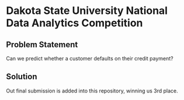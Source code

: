 # Dakota State University National Data Analytics Competition

## Problem Statement
Can we predict whether a customer defaults on their credit payment?

## Solution
Out final submission is added into this repository, winning us 3rd place.
